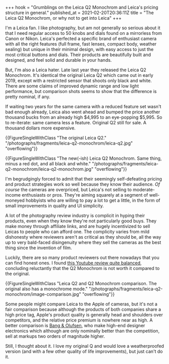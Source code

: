 +++
hook = "Grumblings on the Leica Q2 Monochrom and Leica's pricing structure in general."
published_at = 2021-02-20T20:36:11Z
title = "The Leica Q2 Monochrom, or why not to get into Leica"
+++

I'm a Leica fan. I like photography, but am not generally so serious about it that I need regular access to 50 knobs and dials found on a mirrorless from Canon or Nikon. Leica's perfected a specific brand of enthusiast camera with all the right features (full frame, fast lenses, compact body, weather sealing) but unique in their minimal design, with easy access to just the most critical buttons and dials. Their products are beautifully built and designed, and feel solid and durable in your hands.

But, I'm also a Leica hater. Late last year they released the Leica Q2 Monochrom. It's identical the original Leica Q2 which came out in early 2019, except with a restricted sensor that shoots only black and white. There are some claims of improved dynamic range and low light performance, but comparison shots seems to show that the difference is pretty nominal, if any.

If waiting two years for the same camera with a reduced feature set wasn't bad enough already, Leica also went ahead and bumped the price another thousand bucks from an already high $4,995 to an eye-popping $5,995. So to re-iterate: same camera less a feature. Original Q2 still for sale. A thousand dollars more expensive.

{{FigureSingleWithClass "The original Leica Q2." "/photographs/fragments/leica-q2-monochrom/leica-q2.jpg" "overflowing"}}

{{FigureSingleWithClass "The new(-ish) Leica Q2 Monochrom. Same thing, minus a red dot, and all black and white." "/photographs/fragments/leica-q2-monochrom/leica-q2-monochrom.jpg" "overflowing"}}

I'm begrudgingly forced to admit that their seemingly self-defeating pricing and product strategies work so well because they know their audience. _Of course_ the cameras are overpriced, but Leica's not selling to moderate-income enthusiasts or pros. They're aiming squarely at a segment of well-moneyed hobbyists who are willing to pay a lot to get a little, in the form of small improvements in quality and UI simplicity.

A lot of the photography review industry is complicit in hyping their products, even when they know they're not particularly good buys. They make money through affiliate links, and are hugely incentivized to sell Leicas to people who can afford one. The complicity varies from mild dishonesty where reviewers aren't as critical as they should be, all the way up to very bald-faced disingenuity where they sell the cameras as the best thing since the invention of film.

Luckily, there are so many product reviewers out there nowadays that you can find honest ones. I found [this Youtube review quite balanced](https://www.youtube.com/watch?v=IS7hb7BYDoo), concluding reluctantly that the Q2 Monochrom is not worth it compared to the original.

{{FigureSingleWithClass "Leica Q2 and Q2 Monochrom comparison. The original also has a monochrome mode." "/photographs/fragments/leica-q2-monochrom/image-comparison.jpg" "overflowing"}}

Some people might compare Leica to the Apple of cameras, but it's not a fair comparison because although the products of both companies share a high price tag, Apple's product quality is generally head and shoulders over competitors, and the relative price premium is nowhere near as high. A better comparison is [Bang & Olufsen](https://en.wikipedia.org/wiki/Bang_%26_Olufsen), who make high-end designer electronics which although are only nominally better than the competition, sell at markups two orders of magnitude higher.

Still, I thought about it. I love my original Q and would love a weatherproofed version (and with a few other quality of life improvements), but just can't do it.
